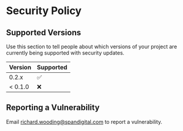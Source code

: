 # Security Policy

## Supported Versions

Use this section to tell people about which versions of your project are
currently being supported with security updates.

| Version   | Supported          |
| --------- | ------------------ |
| 0.2.x     | :white_check_mark: |
| < 0.1.0   | :x:                |

## Reporting a Vulnerability

Email [richard.wooding@spandigital.com](mailto:richard.wooding@spandigital.com) to report a vulnerability.
